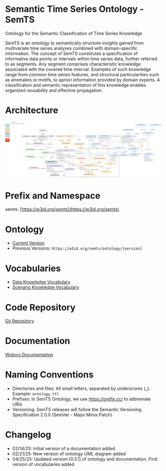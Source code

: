# Semantic Time Series Ontology - SemTS
Ontology for the Semantic Classification of Time Series Knowledge

SemTS is an ontology to semantically structure insights gained from multivariate time series analyses combined with domain-specific information. 
The concept of SemTS constitutes a specification of informative data points or intervals within time series data, further referred to as segments. Any segment comprises characteristic knowledge associated with the covered time interval. Examples of such knowledge range from common time series features, and structural particularities such as anomalies or motifs, to apriori information provided by domain experts. A classification and semantic representation of this knowledge enables organized reusability and effective propagation.

# Architecture
![Architecture](assets/images/semts_visual_model.drawio.svg)

# Prefix and Namespace
semts: [https://w3id.org/semts](https://w3id.org/semts)

# Ontology
- [Current Version](https://w3id.org/semts/ontology)
- Previous Versions: `https://w3id.org/semts/ontology/{version}`

# Vocabularies
- [Data Knowledge Vocabulary](https://w3id.org/semts/vocabulary/data-knowledge/)
- [Scenario Knowledge Vocabulary](https://w3id.org/semts/vocabulary/scenario-knowledge/)

# Code Repository
[Git Repository](https://github.com/semts-ontology/SemTS/)

# Documentation
[Widoco Documentation](https://w3id.org/semts/ontology)

# Naming Conventions
- Directories and files: All small letters, separated by underscores (_). Example: `ontology.ttl`
- Prefixes: In SemTS Ontology, we use https://prefix.cc/ to abbreviate URIs
- Versioning: SemTS releases will follow the Semantic Versioning Specification 2.0.0 (SemVer - Major.Minor.Patch)

# Changelog
- 02/14/25: Initial version of a documentation added
- 02/21/25: New version of ontology UML diagram added
- 04/25/25: Updated version (0.5.1) of ontology and documentation. First version of vocabularies added
